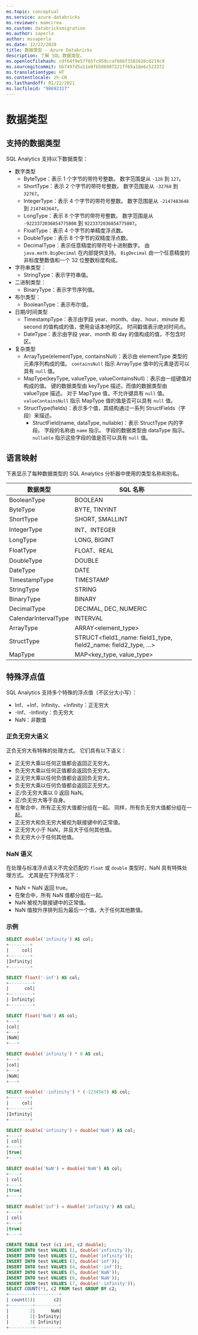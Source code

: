 ```yaml
---
ms.topic: conceptual
ms.service: azure-databricks
ms.reviewer: mamccrea
ms.custom: databricksmigration
ms.author: saperla
author: mssaperla
ms.date: 12/22/2020
title: 数据类型 - Azure Databricks
description: 了解 SQL 数据类型。
ms.openlocfilehash: cdf64f9e57f65fc959ccaf666f3582626cd219c9
ms.sourcegitcommit: bb7497d5a11e8fb506907221ff65a18e6c523372
ms.translationtype: HT
ms.contentlocale: zh-CN
ms.lasthandoff: 01/22/2021
ms.locfileid: "98692317"
---
```

# <a name="data-types"></a>数据类型

## <a name="supported-data-types"></a>支持的数据类型

SQL Analytics 支持以下数据类型：

* 数字类型
  * ByteType：表示 1 个字节的带符号整数。 数字范围是从 ``-128`` 到 ``127``。
  * ShortType：表示 2 个字节的带符号整数。 数字范围是从 ``-32768`` 到 ``32767``。
  * IntegerType：表示 4 个字节的带符号整数。 数字范围是从 ``-2147483648`` 到 ``2147483647``。
  * LongType：表示 8 个字节的带符号整数。 数字范围是从 ``-9223372036854775808`` 到 ``9223372036854775807``。
  * FloatType：表示 4 个字节的单精度浮点数。
  * DoubleType：表示 8 个字节的双精度浮点数。
  * DecimalType：表示任意精度的带符号十进制数字。 由 ``java.math.BigDecimal`` 在内部提供支持。 ``BigDecimal`` 由一个任意精度的非标度整数值和一个 32 位整数标度构成。
* 字符串类型：
  * StringType：表示字符串值。
* 二进制类型：
  * BinaryType：表示字节序列值。
* 布尔类型：
  * BooleanType：表示布尔值。
* 日期/时间类型
  * TimestampType：表示由字段 year、month、day、hour、minute 和 second 的值构成的值，使用会话本地时区。 时间戳值表示绝对时间点。
  * DateType：表示由字段 year、month 和 day 的值构成的值，不包含时区。
* 复杂类型
  * ArrayType(elementType, containsNull)：表示由 elementType 类型的元素序列构成的值。 ``containsNull`` 指示 ArrayType 值中的元素是否可以具有 ``null`` 值。
  * MapType(keyType, valueType, valueContainsNull)：表示由一组键值对构成的值。 键的数据类型由 keyType 描述，而值的数据类型由 valueType 描述。 对于 MapType 值，不允许键具有 ``null`` 值。 ``valueContainsNull`` 指示 MapType 值的值是否可以具有 ``null`` 值。
  * StructType(fields)：表示多个值，其结构通过一系列 StructFields（字段）来描述。
    * StructField(name, dataType, nullable)：表示 StructType 内的字段。 字段的名称由 ``name`` 指示。 字段的数据类型由 dataType 指示。 ``nullable`` 指示这些字段的值是否可以具有 ``null`` 值。

## <a name="language-mapping"></a>语言映射

下表显示了每种数据类型的 SQL Analytics 分析器中使用的类型名称和别名。

| 数据类型            | SQL 名称                                                        |
|----------------------|-----------------------------------------------------------------|
| BooleanType          | BOOLEAN                                                         |
| ByteType             | BYTE, TINYINT                                                   |
| ShortType            | SHORT, SMALLINT                                                 |
| IntegerType          | INT、INTEGER                                                    |
| LongType             | LONG, BIGINT                                                    |
| FloatType            | FLOAT、REAL                                                     |
| DoubleType           | DOUBLE                                                          |
| DateType             | DATE                                                            |
| TimestampType        | TIMESTAMP                                                       |
| StringType           | STRING                                                          |
| BinaryType           | BINARY                                                          |
| DecimalType          | DECIMAL, DEC, NUMERIC                                           |
| CalendarIntervalType | INTERVAL                                                        |
| ArrayType            | ARRAY<element_type>                                             |
| StructType           | STRUCT<field1_name: field1_type, field2_name: field2_type, …>   |
| MapType              | MAP<key_type, value_type>                                       |

## <a name="special-floating-point-values"></a>特殊浮点值

SQL Analytics 支持多个特殊的浮点值（不区分大小写）：

* Inf、+Inf、Infinity、+Infinity：正无穷大
* -Inf、-Infinity：负无穷大
* NaN：非数值

### <a name="positive-and-negative-infinity-semantics"></a>正负无穷大语义

正负无穷大有特殊的处理方式。 它们具有以下语义：

* 正无穷大乘以任何正值都会返回正无穷大。
* 负无穷大乘以任何正值都会返回负无穷大。
* 正无穷大乘以任何负值都会返回负无穷大。
* 负无穷大乘以任何负值都会返回正无穷大。
* 正/负无穷大乘以 0 返回 NaN。
* 正/负无穷大等于自身。
* 在聚合中，所有正无穷大值都分组在一起。 同样，所有负无穷大值都分组在一起。
* 正无穷大和负无穷大被视为联接键中的正常值。
* 正无穷大小于 NaN，并且大于任何其他值。
* 负无穷大小于任何其他值。

### <a name="nan-semantics"></a>NaN 语义

在处理与标准浮点语义不完全匹配的 ``float`` 或 ``double`` 类型时，NaN 具有特殊处理方式。 尤其是在下列情况下：

* NaN = NaN 返回 true。
* 在聚合中，所有 NaN 值都分组在一起。
* NaN 被视为联接键中的正常值。
* NaN 值按升序排列后为最后一个值，大于任何其他数值。

### <a name="examples"></a>示例

```sql
SELECT double('infinity') AS col;
+--------+
|     col|
+--------+
|Infinity|
+--------+

SELECT float('-inf') AS col;
+---------+
|      col|
+---------+
|-Infinity|
+---------+

SELECT float('NaN') AS col;
+---+
|col|
+---+
|NaN|
+---+

SELECT double('infinity') * 0 AS col;
+---+
|col|
+---+
|NaN|
+---+

SELECT double('-infinity') * (-1234567) AS col;
+--------+
|     col|
+--------+
|Infinity|
+--------+

SELECT double('infinity') < double('NaN') AS col;
+----+
| col|
+----+
|true|
+----+

SELECT double('NaN') = double('NaN') AS col;
+----+
| col|
+----+
|true|
+----+

SELECT double('inf') = double('infinity') AS col;
+----+
| col|
+----+
|true|
+----+

CREATE TABLE test (c1 int, c2 double);
INSERT INTO test VALUES (1, double('infinity'));
INSERT INTO test VALUES (2, double('infinity'));
INSERT INTO test VALUES (3, double('inf'));
INSERT INTO test VALUES (4, double('-inf'));
INSERT INTO test VALUES (5, double('NaN'));
INSERT INTO test VALUES (6, double('NaN'));
INSERT INTO test VALUES (7, double('-infinity'));
SELECT COUNT(*), c2 FROM test GROUP BY c2;
+---------+---------+
| count(1)|       c2|
+---------+---------+
|        2|      NaN|
|        2|-Infinity|
|        3| Infinity|
+---------+---------+
```